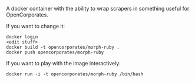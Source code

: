 A docker container with the ability to wrap scrapers in something
useful for OpenCorporates.

If you want to change it:

    docker login
    <edit stuff>
    docker build -t opencorporates/morph-ruby .
    docker push opencorporates/morph-ruby

If you want to play with the image interactively:

    docker run -i -t opencorporates/morph-ruby /bin/bash
